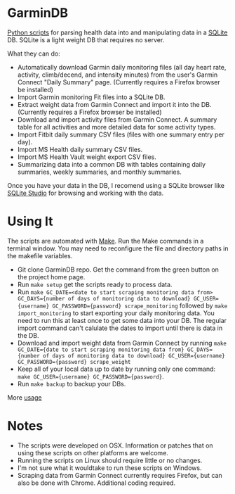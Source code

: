 # GarminDB

[Python scripts](https://www.python.org/) for parsing health data into and manipulating data in a [SQLite](http://sqlite.org/) DB. SQLite is a light weight DB that requires no server.

What they can do:
* Automatically download Garmin daily monitoring files (all day heart rate, activity, climb/decend, and intensity minutes) from the user's Garmin Connect "Daily Summary" page. (Currently requires a Firefox browser be installed)
* Import Garmin monitoring Fit files into a SQLite DB.
* Extract weight data from Garmin Connect and import it into the DB. (Currently requires a Firefox browser be installed)
* Download and import activity files from Garmin Connect. A summary table for all activities and more detailed data for some activity types.
* Import Fitbit daily summary CSV files (files with one summary entry per day).
* Import MS Health daily summary CSV files.
* Import MS Health Vault weight export CSV files.
* Summarizing data into a common DB with tables containing daily summaries, weekly summaries, and monthly summaries.

Once you have your data in the DB, I recomend using a SQLite browser like [SQLite Studio](http://sqlitestudio.pl) for browsing and working with the data.

# Using It

The scripts are automated with [Make](https://www.gnu.org/software/make/manual/make.html). Run the Make commands in a terminal window. You may need to reconfigure the file and directory paths in the makefile variables.

* Git clone GarminDB repo. Get the command from the green button on the project home page.
* Run `make setup` get the scripts ready to process data.
* Run `make GC_DATE=<date to start scraping monitoring data from> GC_DAYS={number of days of monitoring data to download} GC_USER={username} GC_PASSWORD={password} scrape_monitoring` followed by `make import_monitoring` to start exporting your daily monitoring data. You need to run this at least once to get some data into your DB. The regular import command can't calulate the dates to import until there is data in the DB.
* Download and import weight data from Garmin Connect by running `make GC_DATE={date to start scraping monitoring data from} GC_DAYS={number of days of monitoring data to download} GC_USER={username} GC_PASSWORD={password} scrape_weight`
* Keep all of your local data up to date by running only one command: `make GC_USER={username} GC_PASSWORD={password}`.
* Run `make backup` to backup your DBs.

More [usage](https://github.com/tcgoetz/GarminDB/wiki/Usage)

# Notes

* The scripts were developed on OSX. Information or patches that on using these scripts on other platforms are welcome.
* Running the scripts on Linux should require little or no changes.
* I'm not sure what it wouldtake to run these scripts on Windows.
* Scraping data from Garmin Connect currently requires Firefox, but can also be done with Chrome. Additional coding required.
